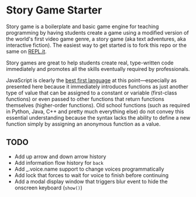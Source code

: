 Story Game Starter
==================

Story game is a boilerplate and basic game engine for teaching
programming by having students create a game using a modified version of
the world's first video game genre, a story game (aka text adventures,
aka interactive fiction). The easiest way to get started is to fork this
repo or the same on [REPL.it].

Story games are great to help students create real, type-written code
immediately and promotes all the skills eventually required by
professionals.

JavaScript is clearly the [best first language] at this point—especially
as presented here because it immediately introduces functions as just
another type of value that can be assigned to a constant or variable
(first-class functions) or even passed to other functions that return
functions themselves (higher-order functions). Old school functions
(such as required in Python, Java, C++ and pretty much everything else)
do not convey this essential understanding because the syntax lacks the
ability to define a new function simply by assigning an anonymous
function as a value.

TODO
----

* Add up arrow and down arrow history
* Add information flow history for `back`
* Add _.voice.name support to change voices programmatically
* Add lock that forces to wait for voice to finish before continuing
* Add a modal display window that triggers blur event to
  hide the onscreen keyboard (`show()`)

[REPL.it]: https://repl.it/@robmuh/storygame
[best first language]: https://medium.com/@robmuh/reconsider-learning-python-first-292ee5555c78
